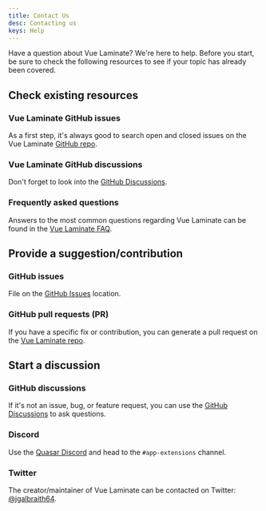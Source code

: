 ```yaml
---
title: Contact Us
desc: Contacting us
keys: Help
---
```


Have a question about Vue Laminate? We're here to help. Before you start, be sure to check the following resources to see if your topic has already been covered.

## Check existing resources

### Vue Laminate GitHub issues

As a first step, it's always good to search open and closed issues on the Vue Laminate [GitHub repo](https://github.com/hawkeye64/vue-laminate/tree/main).

### Vue Laminate GitHub discussions

Don't forget to look into the [GitHub Discussions](https://github.com/hawkeye64/vue-laminate/discussions).

### Frequently asked questions

Answers to the most common questions regarding Vue Laminate can be found in the [Vue Laminate FAQ](/help/faq).

## Provide a suggestion/contribution

### GitHub issues

File on the [GitHub Issues](https://github.com/hawkeye64/vue-laminate/issues) location.

### GitHub pull requests (PR)

If you have a specific fix or contribution, you can generate a pull request on the [Vue Laminate repo](https://github.com/hawkeye64/vue-laminate/tree/next). 

## Start a discussion

### GitHub discussions

If it's not an issue, bug, or feature request, you can use the [GitHub Discussions](https://github.com/hawkeye64/vue-laminate/discussions) to ask questions.

### Discord

Use the [Quasar Discord](https://chat.quasar.dev) and head to the `#app-extensions` channel.

### Twitter

The creator/maintainer of Vue Laminate can be contacted on Twitter: [@jgalbraith64](https://twitter.com/jgalbraith64).
